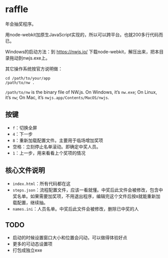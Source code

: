 # raffle

年会抽奖程序。

用node-webkit加原生JavaScript实现的，所以可以跨平台。也就200多行代码而已。

Windows的启动方法：到 https://nwjs.io/ 下载node-webkit，解压出来，把本目录拖动到nwjs.exe上。

其它操作系统按官方说明做：

```shell
cd /path/to/your/app
/path/to/nw .
```

`/path/to/nw` is the binary file of NW.js. On Windows, it’s `nw.exe`; On Linux, it’s `nw`; On Mac, it’s `nwjs.app/Contents/MacOS/nwjs`.

## 按键

- `f`：切换全屏
- `4`：下一步
- `8`：重新加载配置文件。主要用于临场增加奖项
- 空格：立刻停止名单滚动。即确定中奖人员。
- `1`：上一步，用来看看上个奖项的情况

## 核心文件说明

- `index.html`：所有代码都在这
- `steps.json`：流程配置文件，应该一看就懂。中奖后此文件会被修改，包含中奖名单。如果需要加奖项，不用退出程序，编辑完这个文件后按`8`就能重新加载配置，继续抽。
- `names.ini`：人员名单。中奖后此文件会被修改，删除已中奖的人

## TODO

- 启动的时候设置窗口大小和位置会闪动，可以做得体验好点
- 更多的可动态设置项
- 打包成独立exe